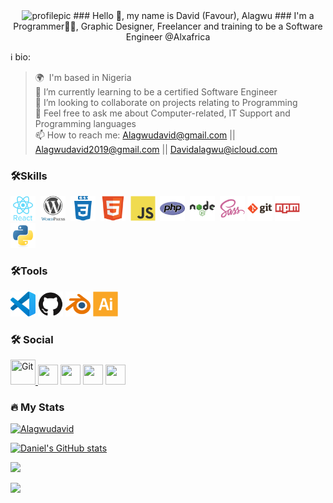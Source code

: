 <div id="header" align="center">
  <img src="https://avatars.githubusercontent.com/u/57830927?v=4" alt="profilepic" width="100px">
### Hello 👋, my name is <bold> David (Favour)</bold>, Alagwu
### I'm a Programmer👨‍💻, Graphic Designer, Freelancer and training to be a Software Engineer @Alxafrica
</div>

ℹ️ bio:
> 🌍  I'm based in Nigeria <br>
> 🌱 I’m currently learning to be a certified Software Engineer <br>
> 👯 I’m looking to collaborate on projects relating to Programming <br>
> 💬 Feel free to ask me about Computer-related, IT Support and Programming languages <br>
> 📫 How to reach me: Alagwudavid@gmail.com || Alagwudavid2019@gmail.com || Davidalagwu@icloud.com

### :hammer_and_wrench:Skills
<div>
  <img src="https://github.com/devicons/devicon/blob/master/icons/react/react-original-wordmark.svg" title="React" alt="React" width="40" height="40"/>&nbsp;
  <img src="https://github.com/devicons/devicon/blob/master/icons/wordpress/wordpress-original.svg" title="Redux" alt="Redux " width="40" height="40"/>&nbsp;
  <img src="https://github.com/devicons/devicon/blob/master/icons/css3/css3-plain-wordmark.svg"  title="CSS3" alt="CSS" width="40" height="40"/>&nbsp;
  <img src="https://github.com/devicons/devicon/blob/master/icons/html5/html5-original.svg" title="HTML5" alt="HTML" width="40" height="40"/>&nbsp;
  <img src="https://github.com/devicons/devicon/blob/master/icons/javascript/javascript-original.svg" title="JavaScript" alt="JavaScript" width="40" height="40"/>&nbsp;
  <img src="https://github.com/devicons/devicon/blob/master/icons/php/php-original.svg" title="Gatsby"  alt="Gatsby" width="40" height="40"/>&nbsp;
  <img src="https://github.com/devicons/devicon/blob/master/icons/nodejs/nodejs-original-wordmark.svg" title="NodeJS" alt="NodeJS" width="40" height="40"/>&nbsp;
  <img src="https://github.com/devicons/devicon/blob/master/icons/sass/sass-original.svg" title="Git" **alt="Git" width="40" height="40"/>
  <img src="https://github.com/devicons/devicon/blob/master/icons/git/git-original-wordmark.svg" title="Git" **alt="Git" width="40" height="40"/>
  <img src="https://github.com/devicons/devicon/blob/master/icons/npm/npm-original-wordmark.svg" title="Git" **alt="Git" width="40" height="40"/>
  <img src="https://github.com/devicons/devicon/blob/master/icons/python/python-original.svg" title="Git" **alt="Git" width="40" height="40"/>
  </div>
  
### :hammer_and_wrench:Tools
<div>
  <img src="https://github.com/devicons/devicon/blob/master/icons/vscode/vscode-original.svg" title="Git" **alt="Git" width="40" height="40"/>
  <img src="https://github.com/devicons/devicon/blob/master/icons/github/github-original.svg" title="Git" **alt="Git" width="40" height="40"/>
  <img src="https://github.com/devicons/devicon/blob/master/icons/blender/blender-original.svg" title="Git" **alt="Git" width="40" height="40"/>
  <img src="https://github.com/devicons/devicon/blob/master/icons/illustrator/illustrator-plain.svg" title="Git" **alt="Git" width="40" height="40"/>
</div>

### :hammer_and_wrench: Social
<div>
  <a href="https://twitter.com/alagwu__">
    <img src="https://user-images.githubusercontent.com/66309753/196054394-954a3eab-1f5c-4b5e-b1ee-da182a06f55e.svg" title="Git" **alt="Git" width="40" height="40"/>
  </a>
  <a href="https://www.github.com/Alagwudavid" target="_blank" rel="noreferrer"><img src="https://raw.githubusercontent.com/danielcranney/readme-generator/main/public/icons/socials/github.svg" width="32" height="32" /></a>
  <a href="https://www.instagram.com/multicademy.ng" target="_blank" rel="noreferrer"><img src="https://raw.githubusercontent.com/danielcranney/readme-generator/main/public/icons/socials/instagram.svg" width="32" height="32" /></a>
  <a href="https://www.linkedin.com/in/davidalagwung" target="_blank" rel="noreferrer"><img src="https://raw.githubusercontent.com/danielcranney/readme-generator/main/public/icons/socials/linkedin.svg" width="32" height="32" /></a>
  <a href="https://www.youtube.com/@multicademy?sub_confirmation=1" target="_blank" rel="noreferrer"><img src="https://raw.githubusercontent.com/danielcranney/readme-generator/main/public/icons/socials/youtube.svg" width="32" height="32" /></a>
  
</div>

### :fire: My Stats
<p align="left"> <a href="https://github.com/ryo-ma/github-profile-trophy"><img src="https://github-profile-trophy.vercel.app/?username=Alagwudavid" alt="Alagwudavid" width="550" /></a> </p>

<a href="http://www.github.com/Alagwudavid"><img src="https://github-readme-stats.vercel.app/api?username=Alagwudavid&show_icons=true&hide=&count_private=true&title_color=0891b2&text_color=ffffff&icon_color=0891b2&bg_color=1c1917&hide_border=true&show_icons=true" alt="Daniel's GitHub stats" /></a>

<a href="http://www.github.com/Alagwudavid"><img src="https://github-readme-streak-stats.herokuapp.com/?user=Alagwudavid&background=1c1917&ring=0891b2&fire=0891b2&currStreakNum=ffffff&currStreakLabel=0891b2&sideNums=ffffff&sideLabels=ffffff&dates=ffffff&hide_border=true" /></a>

<a href="http://www.github.com/Alagwudavid"><img src="https://github-readme-stats.vercel.app/api/top-langs/?username=Alagwudavid&theme=vision-friendly-merko&layout=compact&hide_border=true&title_color=0891b2&text_color=ffffff&icon_color=0891b2&bg_color=1c1917" /></a>
